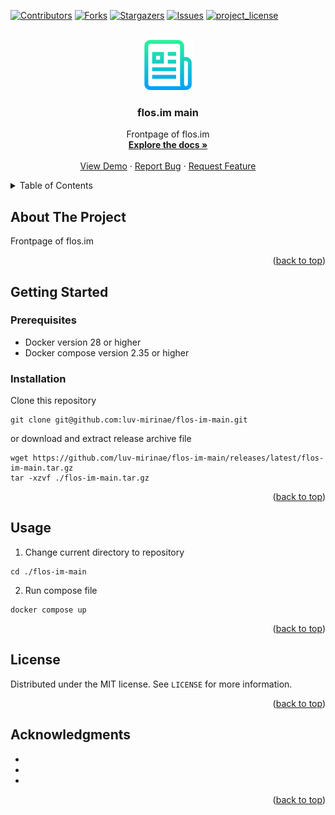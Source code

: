 <a id="readme-top"></a>

[![Contributors][contributors-shield]][contributors-url]
[![Forks][forks-shield]][forks-url]
[![Stargazers][stars-shield]][stars-url]
[![Issues][issues-shield]][issues-url]
[![project_license][license-shield]][license-url]

<!-- PROJECT LOGO -->
<br />
<div align="center">
  <a href="https://github.com/luv-mirinae/flos-im-main">
    <img src=".github/images/logo.png" alt="Logo" width="80" height="80">
  </a>

<h3 align="center">flos.im main</h3>

  <p align="center">
    Frontpage of flos.im
    <br />
    <a href="https://github.com/luv-mirinae/flos-im-main"><strong>Explore the docs »</strong></a>
    <br />
    <br />
    <a href="https://github.com/luv-mirinae/flos-im-main">View Demo</a>
    &middot;
    <a href="https://github.com/luv-mirinae/flos-im-main/issues/new?labels=bug&template=bug-report---.md">Report Bug</a>
    &middot;
    <a href="https://github.com/luv-mirinae/flos-im-main/issues/new?labels=enhancement&template=feature-request---.md">Request Feature</a>
  </p>
</div>

<!-- TABLE OF CONTENTS -->
<details>
  <summary>Table of Contents</summary>
  <ol>
    <li>
      <a href="#about-the-project">About The Project</a>
    </li>
    <li>
      <a href="#getting-started">Getting Started</a>
      <ul>
        <li><a href="#prerequisites">Prerequisites</a></li>
        <li><a href="#installation">Installation</a></li>
      </ul>
    </li>
    <li><a href="#usage">Usage</a></li>
    <li><a href="#license">License</a></li>
    <li><a href="#acknowledgments">Acknowledgments</a></li>
  </ol>
</details>

<!-- ABOUT THE PROJECT -->

## About The Project

Frontpage of flos.im

<p align="right">(<a href="#readme-top">back to top</a>)</p>

<!-- GETTING STARTED -->

## Getting Started

### Prerequisites

- Docker version 28 or higher
- Docker compose version 2.35 or higher

### Installation

Clone this repository

```shell
git clone git@github.com:luv-mirinae/flos-im-main.git
```

or download and extract release archive file

```shell
wget https://github.com/luv-mirinae/flos-im-main/releases/latest/flos-im-main.tar.gz
tar -xzvf ./flos-im-main.tar.gz
```

<p align="right">(<a href="#readme-top">back to top</a>)</p>

<!-- USAGE EXAMPLES -->

## Usage

1. Change current directory to repository

```shell
cd ./flos-im-main
```

2. Run compose file

```shell
docker compose up
```

<p align="right">(<a href="#readme-top">back to top</a>)</p>

<!-- LICENSE -->

## License

Distributed under the MIT license. See `LICENSE` for more information.

<p align="right">(<a href="#readme-top">back to top</a>)</p>

<!-- ACKNOWLEDGMENTS -->

## Acknowledgments

- []()
- []()
- []()

<p align="right">(<a href="#readme-top">back to top</a>)</p>

<!-- MARKDOWN LINKS & IMAGES -->
<!-- https://www.markdownguide.org/basic-syntax/#reference-style-links -->

[contributors-shield]: https://img.shields.io/github/contributors/luv-mirinae/flos-im-main.svg?style=for-the-badge
[contributors-url]: https://github.com/luv-mirinae/flos-im-main/graphs/contributors
[forks-shield]: https://img.shields.io/github/forks/luv-mirinae/flos-im-main.svg?style=for-the-badge
[forks-url]: https://github.com/luv-mirinae/flos-im-main/network/members
[stars-shield]: https://img.shields.io/github/stars/luv-mirinae/flos-im-main.svg?style=for-the-badge
[stars-url]: https://github.com/luv-mirinae/flos-im-main/stargazers
[issues-shield]: https://img.shields.io/github/issues/luv-mirinae/flos-im-main.svg?style=for-the-badge
[issues-url]: https://github.com/luv-mirinae/flos-im-main/issues
[license-shield]: https://img.shields.io/github/license/luv-mirinae/flos-im-main.svg?style=for-the-badge
[license-url]: https://github.com/luv-mirinae/flos-im-main/blob/master/LICENSE.txt
[linkedin-shield]: https://img.shields.io/badge/-LinkedIn-black.svg?style=for-the-badge&logo=linkedin&colorB=555
[linkedin-url]: https://linkedin.com/in/linkedin_username
[product-screenshot]: images/screenshot.png
[Next.js]: https://img.shields.io/badge/next.js-000000?style=for-the-badge&logo=nextdotjs&logoColor=white
[Next-url]: https://nextjs.org/
[React.js]: https://img.shields.io/badge/React-20232A?style=for-the-badge&logo=react&logoColor=61DAFB
[React-url]: https://reactjs.org/
[Vue.js]: https://img.shields.io/badge/Vue.js-35495E?style=for-the-badge&logo=vuedotjs&logoColor=4FC08D
[Vue-url]: https://vuejs.org/
[Angular.io]: https://img.shields.io/badge/Angular-DD0031?style=for-the-badge&logo=angular&logoColor=white
[Angular-url]: https://angular.io/
[Svelte.dev]: https://img.shields.io/badge/Svelte-4A4A55?style=for-the-badge&logo=svelte&logoColor=FF3E00
[Svelte-url]: https://svelte.dev/
[Laravel.com]: https://img.shields.io/badge/Laravel-FF2D20?style=for-the-badge&logo=laravel&logoColor=white
[Laravel-url]: https://laravel.com
[Bootstrap.com]: https://img.shields.io/badge/Bootstrap-563D7C?style=for-the-badge&logo=bootstrap&logoColor=white
[Bootstrap-url]: https://getbootstrap.com
[JQuery.com]: https://img.shields.io/badge/jQuery-0769AD?style=for-the-badge&logo=jquery&logoColor=white
[JQuery-url]: https://jquery.com
